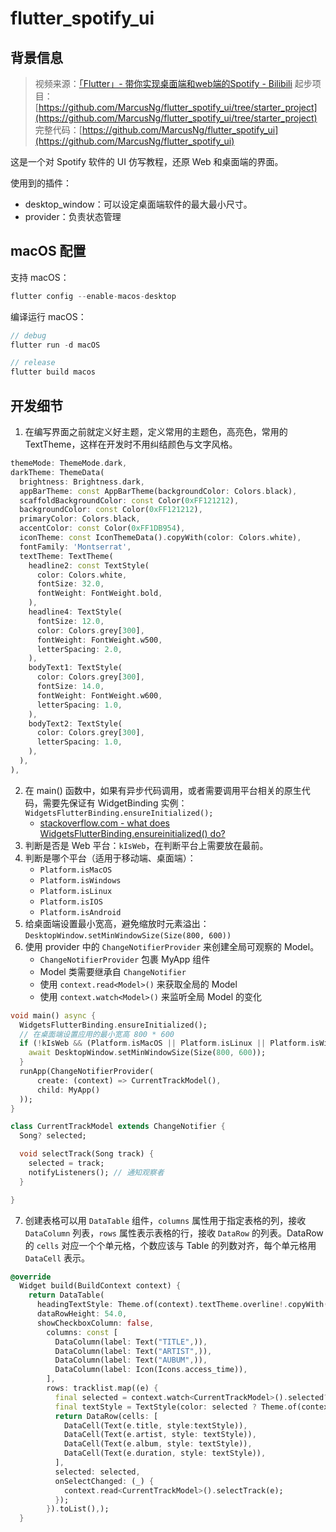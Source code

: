 # flutter_spotify_ui

## 背景信息

> 视频来源：[「Flutter」- 带你实现桌面端和web端的Spotify - Bilibili](https://www.bilibili.com/video/BV1sh411q7Qp?spm_id_from=333.999.0.0)
> 起步项目：[https://github.com/MarcusNg/flutter_spotify_ui/tree/starter_project](https://github.com/MarcusNg/flutter_spotify_ui/tree/starter_project)
> 完整代码：[https://github.com/MarcusNg/flutter_spotify_ui](https://github.com/MarcusNg/flutter_spotify_ui)


这是一个对 Spotify 软件的 UI 仿写教程，还原 Web 和桌面端的界面。

使用到的插件：

- desktop_window：可以设定桌面端软件的最大最小尺寸。
- provider：负责状态管理

## macOS 配置

支持 macOS：

```javascript
flutter config --enable-macos-desktop
```

编译运行 macOS：

```javascript
// debug
flutter run -d macOS

// release
flutter build macos
```

## 开发细节

1. 在编写界面之前就定义好主题，定义常用的主题色，高亮色，常用的 TextTheme，这样在开发时不用纠结颜色与文字风格。

```dart
themeMode: ThemeMode.dark,
darkTheme: ThemeData(
  brightness: Brightness.dark,
  appBarTheme: const AppBarTheme(backgroundColor: Colors.black),
  scaffoldBackgroundColor: const Color(0xFF121212),
  backgroundColor: const Color(0xFF121212),
  primaryColor: Colors.black,
  accentColor: const Color(0xFF1DB954),
  iconTheme: const IconThemeData().copyWith(color: Colors.white),
  fontFamily: 'Montserrat',
  textTheme: TextTheme(
    headline2: const TextStyle(
      color: Colors.white,
      fontSize: 32.0,
      fontWeight: FontWeight.bold,
    ),
    headline4: TextStyle(
      fontSize: 12.0,
      color: Colors.grey[300],
      fontWeight: FontWeight.w500,
      letterSpacing: 2.0,
    ),
    bodyText1: TextStyle(
      color: Colors.grey[300],
      fontSize: 14.0,
      fontWeight: FontWeight.w600,
      letterSpacing: 1.0,
    ),
    bodyText2: TextStyle(
      color: Colors.grey[300],
      letterSpacing: 1.0,
    ),
  ),
),
```

2. 在 main() 函数中，如果有异步代码调用，或者需要调用平台相关的原生代码，需要先保证有 WidgetBinding 实例：`WidgetsFlutterBinding.ensureInitialized();`
   - [stackoverflow.com - what does WidgetsFlutterBinding.ensureinitialized() do?](https://stackoverflow.com/questions/63873338/what-does-widgetsflutterbinding-ensureinitialized-do)
3. 判断是否是 Web 平台：`kIsWeb`，在判断平台上需要放在最前。
3. 判断是哪个平台（适用于移动端、桌面端）：
   - `Platform.isMacOS`
   - `Platform.isWindows`
   - `Platform.isLinux`
   - `Platform.isIOS`
   - `Platform.isAndroid`
5. 给桌面端设置最小宽高，避免缩放时元素溢出：`DesktopWindow.setMinWindowSize(Size(800, 600))`
5. 使用 provider 中的 `ChangeNotifierProvider` 来创建全局可观察的 Model。
   -  `ChangeNotifierProvider` 包裹 MyApp 组件
   - Model 类需要继承自 `ChangeNotifier`
   - 使用 `context.read<Model>()` 来获取全局的 Model
   - 使用 `context.watch<Model>()` 来监听全局 Model 的变化
```dart
void main() async {
  WidgetsFlutterBinding.ensureInitialized();
  // 在桌面端设置应用的最小宽高 800 * 600
  if (!kIsWeb && (Platform.isMacOS || Platform.isLinux || Platform.isWindows)) {
    await DesktopWindow.setMinWindowSize(Size(800, 600));
  }
  runApp(ChangeNotifierProvider(
      create: (context) => CurrentTrackModel(),
      child: MyApp()
  ));
}
```
```dart
class CurrentTrackModel extends ChangeNotifier {
  Song? selected;

  void selectTrack(Song track) {
    selected = track;
    notifyListeners(); // 通知观察者
  }

}
```

7. 创建表格可以用 `DataTable` 组件，`columns` 属性用于指定表格的列，接收 `DataColumn` 列表，`rows` 属性表示表格的行，接收 `DataRow` 的列表。DataRow 的 `cells` 对应一个个单元格，个数应该与 Table  的列数对齐，每个单元格用 `DataCell` 表示。

```dart
@override
  Widget build(BuildContext context) {
    return DataTable(
      headingTextStyle: Theme.of(context).textTheme.overline!.copyWith(fontSize: 12.0),
      dataRowHeight: 54.0,
      showCheckboxColumn: false,
        columns: const [
          DataColumn(label: Text("TITLE",)),
          DataColumn(label: Text("ARTIST",)),
          DataColumn(label: Text("AUBUM",)),
          DataColumn(label: Icon(Icons.access_time)),
        ],
        rows: tracklist.map((e) {
          final selected = context.watch<CurrentTrackModel>().selected?.id == e.id;
          final textStyle = TextStyle(color: selected ? Theme.of(context).accentColor : Theme.of(context).iconTheme.color);
          return DataRow(cells: [
            DataCell(Text(e.title, style:textStyle)),
            DataCell(Text(e.artist, style: textStyle)),
            DataCell(Text(e.album, style: textStyle)),
            DataCell(Text(e.duration, style: textStyle)),
          ],
          selected: selected,
          onSelectChanged: (_) {
            context.read<CurrentTrackModel>().selectTrack(e);
          });
        }).toList(),);
  }
```

